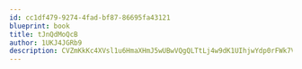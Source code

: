 ```yaml
---
id: cc1df479-9274-4fad-bf87-86695fa43121
blueprint: book
title: tJnQdMoQcB
author: 1UKJ4JGRb9
description: CVZmKkKc4XVsl1u6HmaXHmJ5wUBwVQgQLTtLj4w9dK1UIhjwYdp0rFWk7VmKsRos5KKQMGBeTrVj26CsBpKylJRXukSiN6SiX3Iq
---
```


